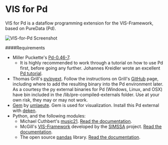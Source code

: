 # VIS for Pd
VIS for Pd is a dataflow programming extension for the VIS-Framework, based on PureData (Pd).

![VIS-for-Pd Screenshot](https://cdn.rawgit.com/ELVIS-Project/VIS-for-Pd/master/images/VIS-for-Pd-New-Release.svg)

####Requirements
- Miller Puckette's [Pd-0.46-7](http://msp.ucsd.edu/software.html]).
  - It is highly recommended to work through a tutorial on how to use Pd first, before going any further. Johannes Kreidler wrote an excellent [Pd tutorial](http://www.pd-tutorial.com).
- Thomas Grill's [py/pyext](https://github.com/grrrr/py). Follow the instructions on Grill's [GitHub](https://github.com/grrrr/py) page, including where to add the resulting binary into the Pd environment later. As a courtesy the py external binaries for Pd (Windows, Linux, and OSX) have bin included in the /lib/pre-compiled-externals folder. Use at your own risk, they may or may not work. 
- [Gem](https://github.com/umlaeute/Gem) by [umlaeute](https://github.com/umlaeute). Gem is used for visualization. Install this Pd external with [deken](https://github.com/pure-data/deken).
- Python, and the following modules:
  - Michael Cuthbert's [music21](https://github.com/cuthbertLab/music21). [Read the documentation](http://web.mit.edu/music21/doc/about/what.html).
  - McGill's [VIS-Framework](https://github.com/ELVIS-Project/vis-framework) developed by the [SIMSSA](https://simssa.ca) project. [Read the documentation](http://vis-framework.readthedocs.org/en/latest/).
  - The open source [pandas](https://github.com/pydata/pandas) library. [Read the documentation](http://pandas.pydata.org/pandas-docs/stable/10min.html).
